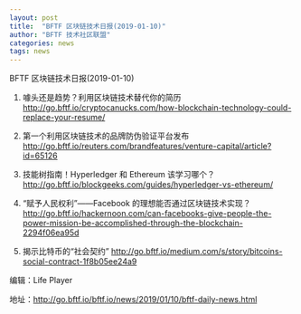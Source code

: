 ```yaml
---
layout: post
title:  "BFTF 区块链技术日报(2019-01-10)"
author: "BFTF 技术社区联盟"
categories: news
tags: news
---
```


BFTF 区块链技术日报(2019-01-10)

1. 噱头还是趋势？利用区块链技术替代你的简历 <http://go.bftf.io/cryptocanucks.com/how-blockchain-technology-could-replace-your-resume/>

2. 第一个利用区块链技术的品牌防伪验证平台发布 <http://go.bftf.io/reuters.com/brandfeatures/venture-capital/article?id=65126>

3. 技能树指南！Hyperledger 和 Ethereum 该学习哪个？ <http://go.bftf.io/blockgeeks.com/guides/hyperledger-vs-ethereum/>

4. “赋予人民权利”——Facebook 的理想能否通过区块链技术实现？ <http://go.bftf.io/hackernoon.com/can-facebooks-give-people-the-power-mission-be-accomplished-through-the-blockchain-2294f06ea95d>

5. 揭示比特币的“社会契约” <http://go.bftf.io/medium.com/s/story/bitcoins-social-contract-1f8b05ee24a9>


编辑：Life Player

地址：http://go.bftf.io/bftf.io/news/2019/01/10/bftf-daily-news.html

